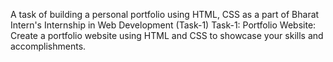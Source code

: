 A task of building a personal portfolio using HTML, CSS as a part of Bharat Intern's Internship in Web Development (Task-1)
Task-1: 
        Portfolio Website: Create a portfolio website using HTML and CSS to showcase your skills and accomplishments.

        
